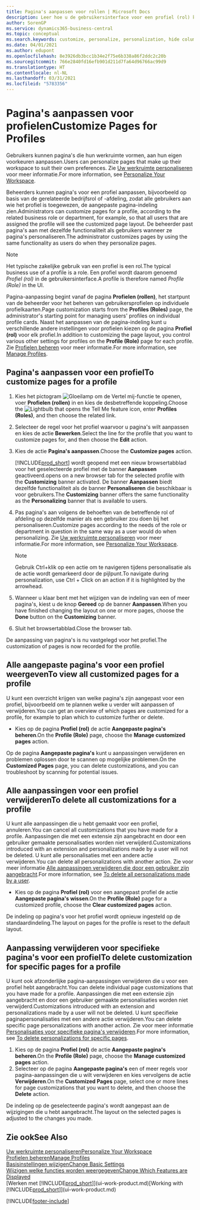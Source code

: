 ```yaml
---
title: Pagina's aanpassen voor rollen | Microsoft Docs
description: Leer hoe u de gebruikersinterface voor een profiel (rol) kunt aanpassen, zodat alle gebruikers aan wie die rol is toegewezen, een aangepaste werkruimte zien.
author: SorenGP
ms.service: dynamics365-business-central
ms.topic: conceptual
ms.search.keywords: customize, personalize, personalization, hide columns, remove fields, move fields
ms.date: 04/01/2021
ms.author: edupont
ms.openlocfilehash: 8e3926db3bcc1b34e2f75e6b338a86f2ddc2c20b
ms.sourcegitcommit: 766e2840fd16efb901d211d7fa64d96766ac99d9
ms.translationtype: HT
ms.contentlocale: nl-NL
ms.lasthandoff: 03/31/2021
ms.locfileid: "5783356"
---
```

# <a name="customize-pages-for-profiles"></a><span data-ttu-id="bd574-103">Pagina's aanpassen voor profielen</span><span class="sxs-lookup"><span data-stu-id="bd574-103">Customize Pages for Profiles</span></span>
<span data-ttu-id="bd574-104">Gebruikers kunnen pagina's die hun werkruimte vormen, aan hun eigen voorkeuren aanpassen.</span><span class="sxs-lookup"><span data-stu-id="bd574-104">Users can personalize pages that make up their workspace to suit their own preferences.</span></span> <span data-ttu-id="bd574-105">Zie [Uw werkruimte personaliseren](ui-personalization-user.md) voor meer informatie.</span><span class="sxs-lookup"><span data-stu-id="bd574-105">For more information, see [Personalize Your Workspace](ui-personalization-user.md).</span></span>

<span data-ttu-id="bd574-106">Beheerders kunnen pagina's voor een profiel aanpassen, bijvoorbeeld op basis van de gerelateerde bedrijfsrol of -afdeling, zodat alle gebruikers aan wie het profiel is toegewezen, de aangepaste pagina-indeling zien.</span><span class="sxs-lookup"><span data-stu-id="bd574-106">Administrators can customize pages for a profile, according to the related business role or department, for example, so that all users that are assigned the profile will see the customized page layout.</span></span> <span data-ttu-id="bd574-107">De beheerder past pagina's aan met dezelfde functionaliteit als gebruikers wanneer ze pagina's personaliseren.</span><span class="sxs-lookup"><span data-stu-id="bd574-107">The administrator customizes pages by using the same functionality as users do when they personalize pages.</span></span>

> [!NOTE]
> <span data-ttu-id="bd574-108">Het typische zakelijke gebruik van een profiel is een rol.</span><span class="sxs-lookup"><span data-stu-id="bd574-108">The typical business use of a profile is a role.</span></span> <span data-ttu-id="bd574-109">Een profiel wordt daarom genoemd *Profiel (rol)* in de gebruikersinterface.</span><span class="sxs-lookup"><span data-stu-id="bd574-109">A profile is therefore named *Profile (Role)* in the UI.</span></span>

<span data-ttu-id="bd574-110">Pagina-aanpassing begint vanaf de pagina **Profielen (rollen)**, het startpunt van de beheerder voor het beheren van gebruikersprofielen op individuele profielkaarten.</span><span class="sxs-lookup"><span data-stu-id="bd574-110">Page customization starts from the **Profiles (Roles)** page, the administrator's starting point for managing users' profiles on individual profile cards.</span></span> <span data-ttu-id="bd574-111">Naast het aanpassen van de pagina-indeling kunt u verschillende andere instellingen voor profielen kiezen op de pagina **Profiel (rol)** voor elk profiel.</span><span class="sxs-lookup"><span data-stu-id="bd574-111">In addition to customizing the page layout, you control various other settings for profiles on the **Profile (Role)** page for each profile.</span></span> <span data-ttu-id="bd574-112">Zie [Profielen beheren](admin-users-profiles-roles.md) voor meer informatie.</span><span class="sxs-lookup"><span data-stu-id="bd574-112">For more information, see [Manage Profiles](admin-users-profiles-roles.md).</span></span>

## <a name="to-customize-pages-for-a-profile"></a><span data-ttu-id="bd574-113">Pagina's aanpassen voor een profiel</span><span class="sxs-lookup"><span data-stu-id="bd574-113">To customize pages for a profile</span></span>
1. <span data-ttu-id="bd574-114">Kies het pictogram ![Gloeilamp om de Vertel mij-functie te openen](media/ui-search/search_small.png "Vertel me wat u wilt doen"), voer **Profielen (rollen)** in en kies de desbetreffende koppeling.</span><span class="sxs-lookup"><span data-stu-id="bd574-114">Choose the ![Lightbulb that opens the Tell Me feature](media/ui-search/search_small.png "Tell me what you want to do") icon, enter **Profiles (Roles)**, and then choose the related link.</span></span>
2. <span data-ttu-id="bd574-115">Selecteer de regel voor het profiel waarvoor u pagina's wilt aanpassen en kies de actie **Bewerken**.</span><span class="sxs-lookup"><span data-stu-id="bd574-115">Select the line for the profile that you want to customize pages for, and then choose the **Edit** action.</span></span>
3. <span data-ttu-id="bd574-116">Kies de actie **Pagina's aanpassen**.</span><span class="sxs-lookup"><span data-stu-id="bd574-116">Choose the **Customize pages** action.</span></span>

    [!INCLUDE[prod_short](includes/prod_short.md)] <span data-ttu-id="bd574-117">wordt geopend met een nieuw browsertabblad voor het geselecteerde profiel met de banner **Aanpassen** geactiveerd.</span><span class="sxs-lookup"><span data-stu-id="bd574-117">opens on a new browser tab for the selected profile with the **Customizing** banner activated.</span></span> <span data-ttu-id="bd574-118">De banner **Aanpassen** biedt dezelfde functionaliteit als de banner **Personaliseren** die beschikbaar is voor gebruikers.</span><span class="sxs-lookup"><span data-stu-id="bd574-118">The **Customizing** banner offers the same functionality as the **Personalizing** banner that is available to users.</span></span>

4. <span data-ttu-id="bd574-119">Pas pagina's aan volgens de behoeften van de betreffende rol of afdeling op dezelfde manier als een gebruiker zou doen bij het personaliseren.</span><span class="sxs-lookup"><span data-stu-id="bd574-119">Customize pages according to the needs of the role or department in question in the same way as a user would do when personalizing.</span></span> <span data-ttu-id="bd574-120">Zie [Uw werkruimte personaliseren](ui-personalization-user.md) voor meer informatie.</span><span class="sxs-lookup"><span data-stu-id="bd574-120">For more information, see [Personalize Your Workspace](ui-personalization-user.md).</span></span>

    > [!NOTE]
    > <span data-ttu-id="bd574-121">Gebruik Ctrl+klik op een actie om te navigeren tijdens personalisatie als de actie wordt gemarkeerd door de pijlpunt.</span><span class="sxs-lookup"><span data-stu-id="bd574-121">To navigate during personalization, use Ctrl + Click on an action if it is highlighted by the arrowhead.</span></span>

5. <span data-ttu-id="bd574-122">Wanneer u klaar bent met het wijzigen van de indeling van een of meer pagina's, kiest u de knop **Gereed** op de banner **Aanpassen**.</span><span class="sxs-lookup"><span data-stu-id="bd574-122">When you have finished changing the layout on one or more pages, choose the **Done** button on the **Customizing** banner.</span></span>
6. <span data-ttu-id="bd574-123">Sluit het browsertabblad.</span><span class="sxs-lookup"><span data-stu-id="bd574-123">Close the browser tab.</span></span>

<span data-ttu-id="bd574-124">De aanpassing van pagina's is nu vastgelegd voor het profiel.</span><span class="sxs-lookup"><span data-stu-id="bd574-124">The customization of pages is now recorded for the profile.</span></span>

## <a name="to-view-all-customized-pages-for-a-profile"></a><span data-ttu-id="bd574-125">Alle aangepaste pagina's voor een profiel weergeven</span><span class="sxs-lookup"><span data-stu-id="bd574-125">To view all customized pages for a profile</span></span>

<span data-ttu-id="bd574-126">U kunt een overzicht krijgen van welke pagina's zijn aangepast voor een profiel, bijvoorbeeld om te plannen welke u verder wilt aanpassen of verwijderen.</span><span class="sxs-lookup"><span data-stu-id="bd574-126">You can get an overview of which pages are customized for a profile, for example to plan which to customize further or delete.</span></span>

- <span data-ttu-id="bd574-127">Kies op de pagina **Profiel (rol)** de actie **Aangepaste pagina's beheren**.</span><span class="sxs-lookup"><span data-stu-id="bd574-127">On the **Profile (Role)** page, choose the **Manage customized pages** action.</span></span>

<span data-ttu-id="bd574-128">Op de pagina **Aangepaste pagina's** kunt u aanpassingen verwijderen en problemen oplossen door te scannen op mogelijke problemen.</span><span class="sxs-lookup"><span data-stu-id="bd574-128">On the **Customized Pages** page, you can delete customizations, and you can troubleshoot by scanning for potential issues.</span></span>  

## <a name="to-delete-all-customizations-for-a-profile"></a><span data-ttu-id="bd574-129">Alle aanpassingen voor een profiel verwijderen</span><span class="sxs-lookup"><span data-stu-id="bd574-129">To delete all customizations for a profile</span></span>
<span data-ttu-id="bd574-130">U kunt alle aanpassingen die u hebt gemaakt voor een profiel, annuleren.</span><span class="sxs-lookup"><span data-stu-id="bd574-130">You can cancel all customizations that you have made for a profile.</span></span> <span data-ttu-id="bd574-131">Aanpassingen die met een extensie zijn aangebracht en door een gebruiker gemaakte personalisaties worden niet verwijderd.</span><span class="sxs-lookup"><span data-stu-id="bd574-131">Customizations introduced with an extension and personalizations made by a user will not be deleted.</span></span> <span data-ttu-id="bd574-132">U kunt alle personalisaties met een andere actie verwijderen.</span><span class="sxs-lookup"><span data-stu-id="bd574-132">You can delete all personalizations with another action.</span></span> <span data-ttu-id="bd574-133">Zie voor meer informatie [Alle aanpassingen verwijderen die door een gebruiker zijn aangebracht](admin-users-profiles-roles.md#to-delete-all-personalizations-made-by-a-user).</span><span class="sxs-lookup"><span data-stu-id="bd574-133">For more information, see [To delete all personalizations made by a user](admin-users-profiles-roles.md#to-delete-all-personalizations-made-by-a-user).</span></span>

- <span data-ttu-id="bd574-134">Kies op de pagina **Profiel (rol)** voor een aangepast profiel de actie **Aangepaste pagina's wissen**.</span><span class="sxs-lookup"><span data-stu-id="bd574-134">On the **Profile (Role)** page for a customized profile, choose the **Clear customized pages** action.</span></span>

<span data-ttu-id="bd574-135">De indeling op pagina's voor het profiel wordt opnieuw ingesteld op de standaardindeling.</span><span class="sxs-lookup"><span data-stu-id="bd574-135">The layout on pages for the profile is reset to the default layout.</span></span>  

## <a name="to-delete-customization-for-specific-pages-for-a-profile"></a><span data-ttu-id="bd574-136">Aanpassing verwijderen voor specifieke pagina's voor een profiel</span><span class="sxs-lookup"><span data-stu-id="bd574-136">To delete customization for specific pages for a profile</span></span>
<span data-ttu-id="bd574-137">U kunt ook afzonderlijke pagina-aanpassingen verwijderen die u voor een profiel hebt aangebracht.</span><span class="sxs-lookup"><span data-stu-id="bd574-137">You can delete individual page customizations that you have made for a profile.</span></span> <span data-ttu-id="bd574-138">Aanpassingen die met een extensie zijn aangebracht en door een gebruiker gemaakte personalisaties worden niet verwijderd.</span><span class="sxs-lookup"><span data-stu-id="bd574-138">Customizations introduced with an extension and personalizations made by a user will not be deleted.</span></span> <span data-ttu-id="bd574-139">U kunt specifieke paginapersonalisaties met een andere actie verwijderen.</span><span class="sxs-lookup"><span data-stu-id="bd574-139">You can delete specific page personalizations with another action.</span></span> <span data-ttu-id="bd574-140">Zie voor meer informatie [Personalisaties voor specifieke pagina's verwijderen](admin-users-profiles-roles.md#to-delete-personalizations-for-specific-pages).</span><span class="sxs-lookup"><span data-stu-id="bd574-140">For more information, see [To delete personalizations for specific pages](admin-users-profiles-roles.md#to-delete-personalizations-for-specific-pages).</span></span>

1. <span data-ttu-id="bd574-141">Kies op de pagina **Profiel (rol)** de actie **Aangepaste pagina's beheren**.</span><span class="sxs-lookup"><span data-stu-id="bd574-141">On the **Profile (Role)** page, choose the **Manage customized pages** action.</span></span>
2. <span data-ttu-id="bd574-142">Selecteer op de pagina **Aangepaste pagina's** een of meer regels voor pagina-aanpassingen die u wilt verwijderen en kies vervolgens de actie **Verwijderen**.</span><span class="sxs-lookup"><span data-stu-id="bd574-142">On the **Customized Pages** page, select one or more lines for page customizations that you want to delete, and then choose the **Delete** action.</span></span>

<span data-ttu-id="bd574-143">De indeling op de geselecteerde pagina's wordt aangepast aan de wijzigingen die u hebt aangebracht.</span><span class="sxs-lookup"><span data-stu-id="bd574-143">The layout on the selected pages is adjusted to the changes you made.</span></span>

## <a name="see-also"></a><span data-ttu-id="bd574-144">Zie ook</span><span class="sxs-lookup"><span data-stu-id="bd574-144">See Also</span></span>

[<span data-ttu-id="bd574-145">Uw werkruimte personaliseren</span><span class="sxs-lookup"><span data-stu-id="bd574-145">Personalize Your Workspace</span></span>](ui-personalization-user.md)  
[<span data-ttu-id="bd574-146">Profielen beheren</span><span class="sxs-lookup"><span data-stu-id="bd574-146">Manage Profiles</span></span>](admin-users-profiles-roles.md)  
[<span data-ttu-id="bd574-147">Basisinstellingen wijzigen</span><span class="sxs-lookup"><span data-stu-id="bd574-147">Change Basic Settings</span></span>](ui-change-basic-settings.md)  
[<span data-ttu-id="bd574-148">Wijzigen welke functies worden weergegeven</span><span class="sxs-lookup"><span data-stu-id="bd574-148">Change Which Features are Displayed</span></span>](ui-experiences.md)  
<span data-ttu-id="bd574-149">[Werken met [!INCLUDE[prod_short](includes/prod_short.md)]](ui-work-product.md)</span><span class="sxs-lookup"><span data-stu-id="bd574-149">[Working with [!INCLUDE[prod_short](includes/prod_short.md)]](ui-work-product.md)</span></span>  


[!INCLUDE[footer-include](includes/footer-banner.md)]